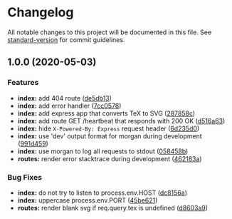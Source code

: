 # Changelog

All notable changes to this project will be documented in this file. See [standard-version](https://github.com/conventional-changelog/standard-version) for commit guidelines.

## 1.0.0 (2020-05-03)


### Features

* **index:** add 404 route ([de5db13](https://github.com/remarkablemark/texsvg-server/commit/de5db13a254b27cea6dcdc1b8542a0b5ccfbf2a5))
* **index:** add error handler ([7cc0578](https://github.com/remarkablemark/texsvg-server/commit/7cc0578cf3c7a9e3c254a7785c674cef26688e68))
* **index:** add express app that converts TeX to SVG ([287858c](https://github.com/remarkablemark/texsvg-server/commit/287858c653c565f28bf5b022c060aa93ce57f524))
* **index:** add route GET /heartbeat that responds with 200 OK ([d516a63](https://github.com/remarkablemark/texsvg-server/commit/d516a636e2ede23221f1ee676044a22dbaff1572))
* **index:** hide `X-Powered-By: Express` request header ([6d235d0](https://github.com/remarkablemark/texsvg-server/commit/6d235d0a1f4cbb24baeb69a7d9ed5fa8f99268c6))
* **index:** use 'dev' output format for morgan during development ([991d459](https://github.com/remarkablemark/texsvg-server/commit/991d4598bae863b02e44d2b254c362afe85eee6d))
* **index:** use morgan to log all requests to stdout ([058458b](https://github.com/remarkablemark/texsvg-server/commit/058458bee4536c80d3bffed6299f63c821381a7d))
* **routes:** render error stacktrace during development ([462183a](https://github.com/remarkablemark/texsvg-server/commit/462183a32c574f9b7a275a821dceb531bbe9b29b))


### Bug Fixes

* **index:** do not try to listen to process.env.HOST ([dc8156a](https://github.com/remarkablemark/texsvg-server/commit/dc8156ae61acdead237e72e029c14f9bccc74dba))
* **index:** uppercase process.env.PORT ([45be621](https://github.com/remarkablemark/texsvg-server/commit/45be621287c41256b0b9bcb52d880fe9a5a048d3))
* **routes:** render blank svg if req.query.tex is undefined ([d8603a9](https://github.com/remarkablemark/texsvg-server/commit/d8603a9cdfaec018d4d77df6be5feece7aacde37))

